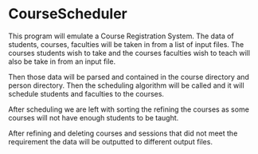 # CourseScheduler
 
This program will emulate a Course Registration System. The data of students, courses, faculties will be taken in from a list of input files. 
The courses students wish to take and the courses faculties wish to teach will also be take in from an input file.

Then those data will be parsed and contained in the course directory and person directory. Then the scheduling algorithm will be called and it will schedule students
and faculties to the courses.

After scheduling we are left with sorting the refining the courses as some courses will not have enough students to be taught. 

After refining and deleting courses and sessions that did not meet the requirement the data will be outputted to different output files.
